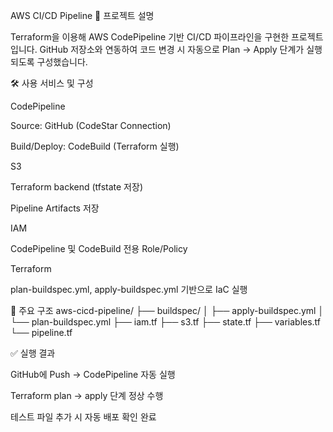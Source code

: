 AWS CI/CD Pipeline
📖 프로젝트 설명

Terraform을 이용해 AWS CodePipeline 기반 CI/CD 파이프라인을 구현한 프로젝트입니다.
GitHub 저장소와 연동하여 코드 변경 시 자동으로 Plan → Apply 단계가 실행되도록 구성했습니다.

🛠️ 사용 서비스 및 구성

CodePipeline

Source: GitHub (CodeStar Connection)

Build/Deploy: CodeBuild (Terraform 실행)

S3

Terraform backend (tfstate 저장)

Pipeline Artifacts 저장

IAM

CodePipeline 및 CodeBuild 전용 Role/Policy

Terraform

plan-buildspec.yml, apply-buildspec.yml 기반으로 IaC 실행

📂 주요 구조
aws-cicd-pipeline/
├── buildspec/
│   ├── apply-buildspec.yml
│   └── plan-buildspec.yml
├── iam.tf
├── s3.tf
├── state.tf
├── variables.tf
└── pipeline.tf

✅ 실행 결과

GitHub에 Push → CodePipeline 자동 실행

Terraform plan → apply 단계 정상 수행

테스트 파일 추가 시 자동 배포 확인 완료
